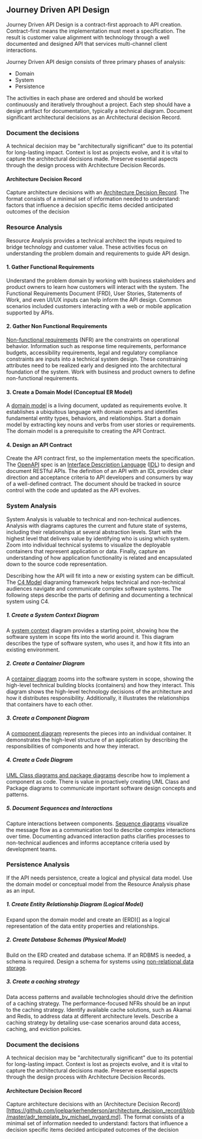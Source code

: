

## Journey Driven API Design
Journey Driven API Design is a contract-first approach to API creation. Contract-first means the implementation must meet a specification. The result is customer value alignment with technology through a well documented and designed API that services multi-channel client interactions.

Journey Driven API design consists of three primary phases of analysis:

* Domain 
* System 
* Persistence

The activities in each phase are ordered and should be worked continuously and iteratively throughout a project. Each step should have a design artifact for documentation, typically a technical diagram. Document significant architectural decisions as an Architectural decision Record.

### Document the decisions
A technical decision may be "architecturally significant" due to its potential for long-lasting impact. Context is lost as projects evolve, and it is vital to capture the architectural decisions made. Preserve essential aspects through the design process with Architecture Decision Records.

#### Architecture Decision Record
Capture architecture decisions with an [Architecture Decision Record](https://github.com/joelparkerhenderson/architecture_decision_record/blob/master/adr_template_by_michael_nygard.md). The format consists of a minimal set of information needed to understand:
factors that influence a decision
specific items decided
anticipated outcomes of the decision


### Resource Analysis
Resource Analysis provides a technical architect the inputs required to bridge technology and customer value. These activities focus on understanding the problem domain and requirements to guide API design. 

#### 1. Gather Functional Requirements
Understand the problem domain by working with business stakeholders and product owners to learn how customers will interact with the system. The Functional Requirements Document (FRD), User Stories, Statements of Work, and even UI/UX inputs can help inform the API design. Common scenarios included customers interacting with a web or mobile application supported by APIs. 

#### 2. Gather Non Functional Requirements
[Non-functional requirements](https://en.wikipedia.org/wiki/Non-functional_requirement) (NFR) are the constraints on operational behavior. Information such as response time requirements, performance budgets, accessibility requirements, legal and regulatory compliance constraints are inputs into a technical system design. These constraining attributes need to be realized early and designed into the architectural foundation of the system. Work with business and product owners to define non-functional requirements. 

#### 3. Create a Domain Model (Conceptual ER Model)
A [domain model](https://en.wikipedia.org/wiki/Domain_model) is a living document, updated as requirements evolve. It establishes a ubiquitous language with domain experts and identifies fundamental entity types, behaviors, and relationships. Start a domain model by extracting key nouns and verbs from user stories or requirements. The domain model is a prerequisite to creating the API Contract.

#### 4. Design an API Contract
Create the API contract first, so the implementation meets the specification. The [OpenAPI](https://swagger.io/specification/) spec is an [Interface Description Language]() ([IDL](https://en.wikipedia.org/wiki/Interface_description_language)) to design and document RESTful APIs. The definition of an API with an IDL provides clear direction and acceptance criteria to API developers and consumers by way of a well-defined contract.  The document should be tracked in source control with the code and updated as the API evolves. 

### System Analysis
System Analysis is valuable to technical and non-technical audiences.  Analysis with diagrams captures the current and future state of systems, including their relationships at several abstraction levels. Start with the highest level that delivers value by identifying who is using which system. Zoom into individual technical systems to visualize the deployable containers that represent application or data. Finally, capture an understanding of how application functionality is related and encapsulated down to the source code representation. 

Describing how the API will fit into a new or existing system can be difficult. The [C4 Model](https://c4model.com/) diagraming framework helps technical and non-technical audiences navigate and communicate complex software systems. The following steps describe the parts of defining and documenting a technical system using C4. 

##### 1. Create a System Context Diagram
A [system context](https://c4model.com/#CoreDiagrams) diagram provides a starting point, showing how the software system in scope fits into the world around it. This diagram describes the type of software system, who uses it, and how it fits into an existing environment. 

##### 2. Create a Container Diagram
A [container diagram](https://c4model.com/#CoreDiagrams) zooms into the software system in scope, showing the high-level technical building blocks (containers) and how they interact. This diagram shows the high-level technology decisions of the architecture and how it distributes responsibility. Additionally, it illustrates the relationships that containers have to each other. 

##### 3. Create a Component Diagram
A [component diagram](https://c4model.com/#CoreDiagrams) represents the pieces into an individual container. It demonstrates the high-level structure of an application by describing the responsibilities of components and how they interact. 

##### 4. Create a Code Diagram
[UML Class diagrams and package diagrams](https://www.uml-diagrams.org/package-diagrams-overview.html) describe how to implement a component as code. There is value in proactively creating UML Class and Package diagrams to communicate important software design concepts and patterns.

##### 5. Document Sequences and Interactions
Capture interactions between components. [Sequence diagrams](https://en.wikipedia.org/wiki/Sequence_diagram) visualize the message flow as a communication tool to describe complex interactions over time. Documenting advanced interaction paths clarifies processes to non-technical audiences and informs acceptance criteria used by development teams. 

### Persistence Analysis
If the API needs persistence, create a logical and physical data model. Use the domain model or conceptual model from the Resource Analysis phase as an input. 

##### 1. Create Entity Relationship Diagram (Logical Model)
Expand upon the domain model and create an (ERD)[] as a logical representation of the data entity properties and relationships.  

##### 2. Create Database Schemas (Physical Model)
Build on the ERD created and database schema. If an RDBMS is needed, a schema is required. Design a schema for systems using [non-relational data storage](https://docs.mongodb.com/realm/mongodb/document-schemas/#:~:text=Booleans-,Overview,embedded%20documents%20in%20a%20collection.&text=Document%20schemas%20follow%20the%20same,validation%20in%20the%20MongoDB%20server.). 

##### 3. Create a caching strategy
Data access patterns and available technologies should drive the definition of a caching strategy. The performance-focused NFRs should be an input to the caching strategy. Identify available cache solutions, such as Akamai and Redis, to address data at different architecture levels.  Describe a caching strategy by detailing use-case scenarios around data access, caching, and eviction policies. 

### Document the decisions
A technical decision may be "architecturally significant" due to its potential for long-lasting impact. Context is lost as projects evolve, and it is vital to capture the architectural decisions made. Preserve essential aspects through the design process with Architecture Decision Records.

#### Architecture Decision Record
Capture architecture decisions with an (Architecture Decision Record)[https://github.com/joelparkerhenderson/architecture_decision_record/blob/master/adr_template_by_michael_nygard.md]. The format consists of a minimal set of information needed to understand:
factors that influence a decision
specific items decided
anticipated outcomes of the decision


